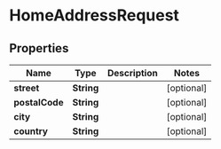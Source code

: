 

# HomeAddressRequest


## Properties

| Name | Type | Description | Notes |
|------------ | ------------- | ------------- | -------------|
|**street** | **String** |  |  [optional] |
|**postalCode** | **String** |  |  [optional] |
|**city** | **String** |  |  [optional] |
|**country** | **String** |  |  [optional] |



